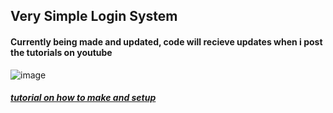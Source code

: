 ## Very Simple Login System
#### Currently being made and updated, code will recieve updates when i post the tutorials on youtube
![image](https://user-images.githubusercontent.com/98252854/204732213-6cf3e55e-805b-4d8e-8624-ef6187b20f29.png)
##### [tutorial on how to make and setup](https://youtu.be/aBMuTNCzbPc)
